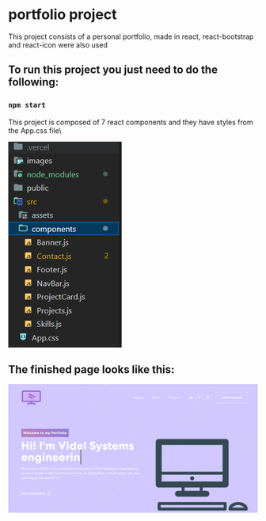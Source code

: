 # portfolio project

This project consists of a personal portfolio, made in react, react-bootstrap and react-icon were also used

## To run this project you just need to do the following:

### `npm start`

This project is composed of 7 react components and they have styles from the App.css file\

![image](images/components.PNG)

## The finished page looks like this:

![image](images/web.PNG)
